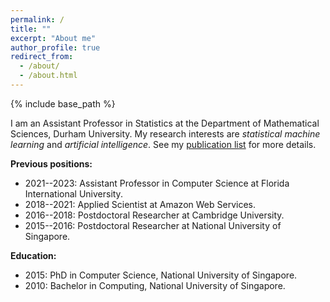 ```yaml
---
permalink: /
title: ""
excerpt: "About me"
author_profile: true
redirect_from: 
  - /about/
  - /about.html
---
```


{% include base_path %}

I am an Assistant Professor in Statistics at the Department of Mathematical Sciences, Durham University. My research interests are *statistical machine learning* and *artificial intelligence*. See my [publication list](https://nvcuong.github.io/publications/) for more details.

**Previous positions:** 
- 2021--2023: Assistant Professor in Computer Science at Florida International University.
- 2018--2021: Applied Scientist at Amazon Web Services.
- 2016--2018: Postdoctoral Researcher at Cambridge University.
- 2015--2016: Postdoctoral Researcher at National University of Singapore.

**Education:**
- 2015: PhD in Computer Science, National University of Singapore.
- 2010: Bachelor in Computing, National University of Singapore.


